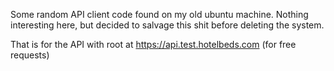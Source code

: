 
Some random API client code found on my old ubuntu machine. Nothing interesting here, but decided to salvage this shit before deleting the system.

That is for the API with root at https://api.test.hotelbeds.com (for free requests)
